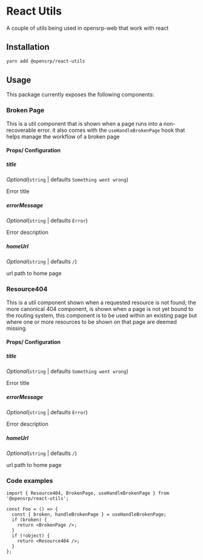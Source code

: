 # React Utils

A couple of utils being used in opensrp-web that work with react

## Installation

```sh
yarn add @opensrp/react-utils
```

## Usage

This package currently exposes the following components:

### Broken Page

This is a util component that is shown when a page runs into a non-recoverable error.
it also comes with the `useHandleBrokenPage` hook that helps manage the workflow of a broken page

#### Props/ Configuration

##### title

_Optional_(`string` | defaults `Something went wrong`)

Error title

##### errorMessage

_Optional_(`string` | defaults `Error`)

Error description

##### homeUrl

_Optional_(`string` | defaults `/`)

url path to home page

### Resource404

This is a util component shown when a requested resource is not found;
the more canonical 404 component, is shown when a page is not yet bound
to the routing system, this component is to be used within an existing page
but where one or more resources to be shown on that page are deemed missing.

#### Props/ Configuration

##### title

_Optional_(`string` | defaults `Something went wrong`)

Error title

##### errorMessage

_Optional_(`string` | defaults `Error`)

Error description

##### homeUrl

_Optional_(`string` | defaults `/`)

url path to home page

### Code examples

```tsx
import { Resource404, BrokenPage, useHandleBrokenPage } from '@opensrp/react-utils';

const Foo = () => {
  const { broken, handleBrokenPage } = useHandleBrokenPage;
  if (broken) {
    return <BrokenPage />;
  }
  if (!object) {
    return <Resource404 />;
  }
};
```
